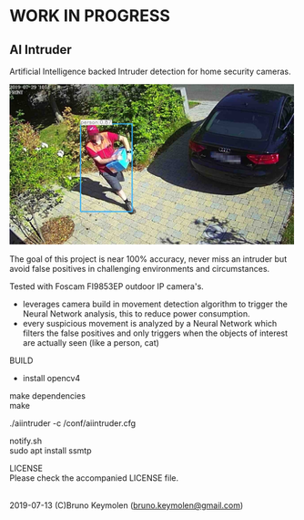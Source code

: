 # WORK IN PROGRESS

## AI Intruder

Artificial Intelligence backed Intruder detection for home security cameras.
   
<img src="doc/alarm.img.1.jpg" width="500">
    
  
The goal of this project is near 100% accuracy, never miss an intruder but avoid false positives in challenging environments and circumstances. 
  
Tested with Foscam FI9853EP outdoor IP camera's.
  
- leverages camera build in movement detection algorithm to trigger the Neural Network analysis, this to reduce power consumption.
- every suspicious movement is analyzed by a Neural Network which filters the false positives and only triggers when the objects of interest are actually seen (like a person, cat)
  
  
  
BUILD
- install opencv4
  

make dependencies<br>
make
  
  
./aiintruder -c /conf/aiintruder.cfg<br>
  
 
  
notify.sh  
  sudo apt install ssmtp


LICENSE<br>
Please check the accompanied LICENSE file.<br><br>

2019-07-13 (C)Bruno Keymolen (bruno.keymolen@gmail.com)
